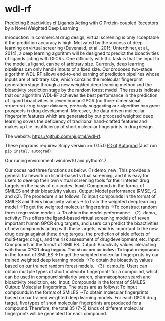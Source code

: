 # wdl-rf
Predicting Bioactivities of Ligands Acting with G Protein-coupled Receptors by a Novel Weighted Deep Learning

Inroduction:
In commercial drug design, virtual screening is only acceptable if the prediction accuracy is high. 
Motivated by the success of deep learning on virtual screening (Duvenaud, et al., 2015; Unterthiner, et al., 2014), 
a deep learning algorithm will be designed to predict the bioactivities of ligands acting with GPCRs. 
One difficulty with this task is that the input to the model, a ligand, can be of arbitrary size. 
Currently, deep learning pipelines can only handle inputs of a fixed size. 
Our proposed two-stage algorithm WDL-RF allows end-to-end learning of prediction pipelines whose inputs are of arbitrary size,
which contains the molecular fingerprint generation stage through a new weighted deep learning method and the bioactivity prediction stage by the random forest model. 
The results indicate that our algorithm WDL-RF achieves the best performance in the prediction of ligand bioactivities in seven human GPCR (no three-dimensional structure)
drug target datasets, probably suggesting our algorithm has great prospects in drug development. 
Moreover, the data-driven molecular fingerprint features which are generated by our proposed weighted deep learning 
solves the deficiency of traditional hand-crafted features and makes up the insufficiency of short molecular fingerprints in drug design.

The website:  https://github.com/njuptml/wdl-rf.

These programs requires:
Scipy version >= 0.15.0
[RDkit](http://www.rdkit.org/docs/Install.html) 
[Autograd](http:github.com/HIPS/autograd) (Just run `pip install autograd`)

Our runing environment: window10 and python2.7 

Our codes had three functions as below. 
 (1) demo_new: This provides a general framework on ligand-based virtual screening, and it is easy for users to develop their own virtual screening tools for their interest drug targets on the basis of our codes. Input: Compounds in the format of SMILES and their bioactivity values. Output: Model performance (RMSE, r2 and q2). The procedure is as follows: To input compounds in the format of SMILES and theirs bioactivity values →To train the weighted deep learning model →To get the weighted molecular fingerprints →To construct random forest regression models → To obtain the model performance.
（2）demo_ activity: This offers the ligand-based virtual screening models of seven important human GPCR drug targets, and users can predict the bioactivities of new compounds acting with these targets, which is important to the new drug design against these drug targets, the prediction of side effects of multi-target drugs, and the risk assessment of drug development, etc. Input: Compounds in the format of SMILES. Output: Bioactivity values interacting with these GPCR drug targets. The steps are as below: To input compounds in the format of SMILES →To get the weighted molecular fingerprints by our trained weighted deep learning models →To obtain the bioactivity values based on our trained random forest models.
（3）demo_fp: Users can obtain multiple types of short molecular fingerprints for a compound, which can be used in compound similarity search, pharmacophore search and bioactivity prediction, etc. Input: Compounds in the format of SMILES. Output: Molecular fingerprints. The steps are as follows: To input compounds in the format of SMILES →To obtain molecular fingerprints based on our trained weighted deep learning models. For each GPCR drug target, five types of short molecular fingerprints are produced for a compound. Therefore, the total 35 (7×5) kinds of different molecular fingerprints will be generated for each compound.
